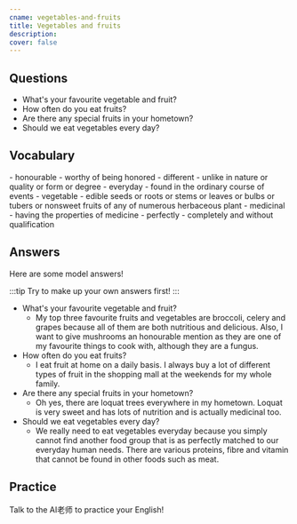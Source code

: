 ```yaml
---
cname: vegetables-and-fruits
title: Vegetables and fruits
description: 
cover: false
---
```

<banner></banner>

## Questions

- What&#39;s your favourite vegetable and fruit?
- How often do you eat fruits?
- Are there any special fruits in your hometown?
- Should we eat vegetables every day?

## Vocabulary

<vocab-list>
- honourable
  - worthy of being honored
- different
  - unlike in nature or quality or form or degree
- everyday
  - found in the ordinary course of events
- vegetable
  - edible seeds or roots or stems or leaves or bulbs or tubers or nonsweet fruits of any of numerous herbaceous plant  
- medicinal
  - having the properties of medicine
- perfectly
  - completely and without qualification

<!-- blank -->

</vocab-list>

## Answers
Here are some model answers!

:::tip
Try to make up your own answers first!
:::

- What&#39;s your favourite vegetable and fruit?
  - My top three favourite fruits and vegetables are broccoli, celery and grapes because all of them are both nutritious and delicious. Also, I want to give mushrooms an honourable mention as they are one of my favourite things to cook with, although they are a fungus.
- How often do you eat fruits?
  - I eat fruit at home on a daily basis. I always buy a lot of different types of fruit in the shopping mall at the weekends for my whole family.
- Are there any special fruits in your hometown?
  - Oh yes, there are loquat trees everywhere in my hometown. Loquat is very sweet and has lots of nutrition and is actually medicinal too.
- Should we eat vegetables every day?
  - We really need to eat vegetables everyday because you simply cannot find another food group that is as perfectly matched to our everyday human needs. There are various proteins, fibre and vitamin that cannot be found in other foods such as meat.

## Practice
Talk to the AI老师 to practice your English!
<qrfooter></qrfooter>
